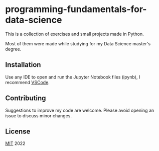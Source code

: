 # programming-fundamentals-for-data-science

This is a collection of exercises and small projects made in Python. 

Most of them were made while studying for my Data Science master's degree.

## Installation

Use any IDE to open and run the Jupyter Notebook files (ipynb), I recommend [VSCode](https://code.visualstudio.com/).

## Contributing
Suggestions to improve my code are welcome. Please avoid opening an issue to discuss minor changes.

## License
[MIT](https://choosealicense.com/licenses/mit/) 2022